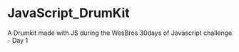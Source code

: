 # JavaScript_DrumKit
A Drumkit made with JS during the WesBros 30days of Javascript challenge - Day 1
